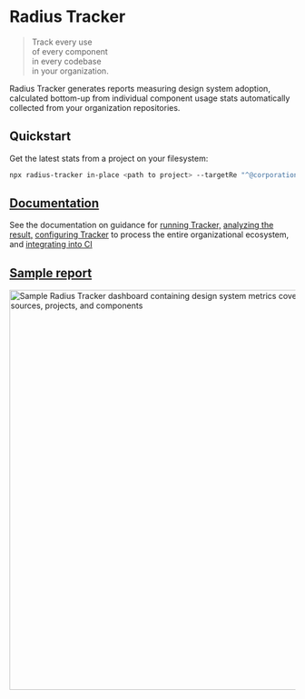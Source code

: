 # Radius Tracker

> Track every use  
> of every component  
> in every codebase  
> in your organization.

Radius Tracker generates reports measuring design system adoption,
calculated bottom-up from individual component usage stats automatically collected from your organization repositories.


## Quickstart

Get the latest stats from a project on your filesystem:
```sh
npx radius-tracker in-place <path to project> --targetRe "^@corporation/your-design-system"
```


## [Documentation](https://rangle.github.io/radius-tracker/quickstart)

See the documentation on guidance for [running Tracker,](https://rangle.github.io/radius-tracker/quickstart)
[analyzing the result,](https://rangle.github.io/radius-tracker/analysis)
[configuring Tracker](https://rangle.github.io/radius-tracker/configuration_file) to process
the entire organizational ecosystem, and [integrating into CI](https://rangle.github.io/radius-tracker/ci_integration)


## [Sample report](https://observablehq.com/@smoogly/design-system-metrics)  
[<img width="704" alt="Sample Radius Tracker dashboard containing design system metrics covering multiple component sources, projects, and components" src="https://user-images.githubusercontent.com/6410842/223442441-d1a0af88-3c8e-414f-bd9d-bb0b06559fba.png">](https://observablehq.com/@smoogly/design-system-metrics)


